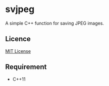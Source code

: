 # svjpeg

A simple C++ function for saving JPEG images.

## Licence

[MIT License](/LICENSE.md)


## Requirement

+ C++11
